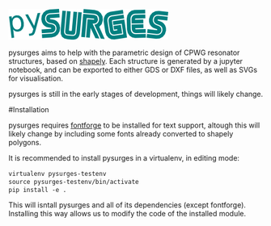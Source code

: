 ![pysurges](data/logo.png)

pysurges aims to help with the parametric design of CPWG resonator structures, based on [shapely](https://pypi.org/project/Shapely/).
Each structure is generated by a jupyter notebook, and can be exported to either GDS or DXF files, as well as SVGs for visualisation.

pysurges is still in the early stages of development, things will likely change.

#Installation

pysurges requires [fontforge](https://fontforge.org/en-US/) to be installed for text support,
altough this will likely change by including some fonts already converted to shapely polygons.

It is recommended to install pysurges in a virtualenv, in editing mode:

	virtualenv pysurges-testenv
	source pysurges-testenv/bin/activate
	pip install -e .

This will isntall pysurges and all of its dependencies (except fontforge).
Installing this way allows us to modify the code of the installed module.
